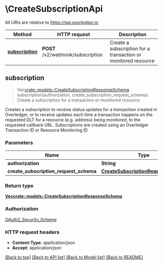 # \CreateSubscriptionApi

All URIs are relative to *https://api.overledger.io*

Method | HTTP request | Description
------------- | ------------- | -------------
[**subscription**](CreateSubscriptionApi.md#subscription) | **POST** /v2/webhook/subscription | Create a subscription for a transaction or monitored resource 



## subscription

> Vec<crate::models::CreateSubscriptionResponseSchema> subscription(authorization, create_subscription_request_schema)
Create a subscription for a transaction or monitored resource 

Creates a subscription to receive status updates for a transaction created in Overledger, or to receive updates each time a transaction happens on the requested DLT for a resource (e.g. address) being monitored, to the requested callback URL.  Subscriptions are created using an Overledger Transaction ID or Resource Monitoring ID

### Parameters


Name | Type | Description  | Required | Notes
------------- | ------------- | ------------- | ------------- | -------------
**authorization** | **String** |  | [required] |
**create_subscription_request_schema** | [**CreateSubscriptionRequestSchema**](CreateSubscriptionRequestSchema.md) |  | [required] |

### Return type

[**Vec<crate::models::CreateSubscriptionResponseSchema>**](CreateSubscriptionResponseSchema.md)

### Authorization

[OAuth2_Security_Scheme](../README.md#OAuth2_Security_Scheme)

### HTTP request headers

- **Content-Type**: application/json
- **Accept**: application/json

[[Back to top]](#) [[Back to API list]](../README.md#documentation-for-api-endpoints) [[Back to Model list]](../README.md#documentation-for-models) [[Back to README]](../README.md)

